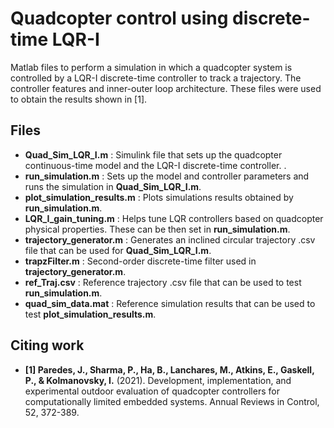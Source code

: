 # Quadcopter control using discrete-time LQR-I
Matlab files to perform a simulation in which a quadcopter system is controlled by a LQR-I discrete-time controller to track a trajectory. The controller features and inner-outer loop architecture. These files were used to obtain the results shown in [1].

## Files
* **Quad_Sim_LQR_I.m** : Simulink file that sets up the quadcopter continuous-time model and the LQR-I discrete-time controller. .
* **run_simulation.m** : Sets up the model and controller parameters and runs the simulation in **Quad_Sim_LQR_I.m**.
* **plot_simulation_results.m** : Plots simulations results obtained by **run_simulation.m**.
* **LQR_I_gain_tuning.m** : Helps tune LQR controllers based on quadcopter physical properties. These can be then set in **run_simulation.m**.
* **trajectory_generator.m** : Generates an inclined circular trajectory .csv file that can be used for **Quad_Sim_LQR_I.m**.
* **trapzFilter.m** : Second-order discrete-time filter used in **trajectory_generator.m**.
* **ref_Traj.csv** : Reference trajectory .csv file that can be used to test **run_simulation.m**.
* **quad_sim_data.mat** : Reference simulation results that can be used to test **plot_simulation_results.m**.

## Citing work

* **[1] Paredes, J., Sharma, P., Ha, B., Lanchares, M., Atkins, E., Gaskell, P., & Kolmanovsky, I.**  (2021). Development, implementation, and experimental outdoor evaluation of quadcopter controllers for computationally limited embedded systems. Annual Reviews in Control, 52, 372-389.

